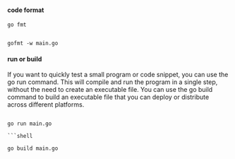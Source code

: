 #### code format

```shell
go fmt 
```

```shell

gofmt -w main.go

```

#### run or build

If you want to quickly test a small program or code snippet, you can use the go run command. This will compile and run the program in a single step, without the need to create an executable file. You can use the go build command to build an executable file that you can deploy or distribute across different platforms.

```shell

go run main.go

```shell

go build main.go

```